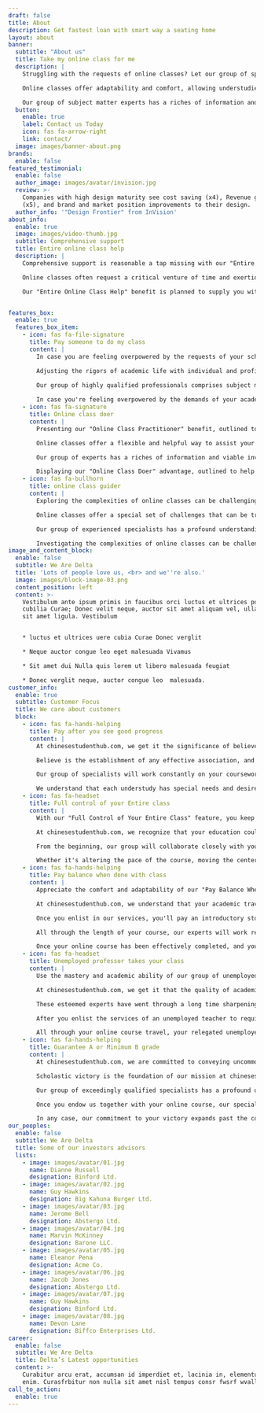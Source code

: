 ```yaml
---
draft: false
title: About
description: Get fastest loan with smart way a seating home
layout: about
banner:
  subtitle: "About us"
  title: Take my online class for me
  description: |
    Struggling with the requests of online classes? Let our group of specialists take the burden off your shoulders. Our "Take My Online Class for Me" benefit ensures you get top-notch academic help whereas you center on other needs. Believe our learned experts to complete your online coursework, assignments, and appraisals with precision and adherence to the most elevated insightful standards.

    Online classes offer adaptability and comfort, allowing understudies to seek after their educational objectives nearby other commitments. Be that as it may, the self-directed nature of these courses can show special challenges, from overseeing due dates and exploring complex course materials to overcoming specialized obstacles. Our "Take My Online Course for Me" benefit is outlined to reduce these stresses, giving you with a seamless and stress-free learning involvement.

    Our group of subject matter experts has a riches of information and down to earth encounter over a wide extend of academic disciplines. Whether you're hooking with complex theoretical concepts, complicated issue sets, or comprehensive investigate projects, our pros have the skill to direct you through each step of the method. With their faithful commitment to academic greatness, you'll be able believe that your coursework will be completed fastidiously, following to the highest standards of quality and judgment.
  button:
    enable: true
    label: Contact us Today
    icon: fas fa-arrow-right
    link: contact/
  image: images/banner-about.png
brands:
  enable: false
featured_testimonial:
  enable: false
  author_image: images/avatar/invision.jpg
  review: >-
    Companies with high design maturity see cost saving (x4), Revenue gains
    (x5), and brand and market position improvements to their design.
  author_info: '"Design Frontier" from InVision'
about_info:
  enable: true
  image: images/video-thumb.jpg
  subtitle: Comprehensive support
  title: Entire online class help
  description: |
    Comprehensive support is reasonable a tap missing with our "Entire Online Class Help" advantage. From start to wrap up, our committed bunch will handle each point of your online course, checking addresses, assignments, wanders, and exams. Appreciate the peace of judgment skills that comes with having a strong assistant by your side all through the total term of your course. Comprehensive bolster is fair a tap away with our "Entire Online Class Help" benefit. From begin to wrap up, our committed group will handle each perspective of your online course, counting addresses, assignments, ventures, and exams. Appreciate the peace of intellect that comes with having a reliable accomplice by your side all through the whole term of your course.

    Online classes often request a critical venture of time and exertion, with a myriad of components to explore at the same time. From going to virtual addresses and taking an interest in online discourses to completing assignments and planning for exams, the workload can rapidly gotten to be overwhelming, particularly when combined with other individual or proficient duties.

    Our "Entire Online Class Help" benefit is planned to supply you with a comprehensive arrangement, lightening the burden of overseeing each perspective of your online course. Our group of dedicated specialists will be your academic accomplices, taking care of the complete scope of coursework on your behalf. Whether it's going to virtual addresses, locks in in talks, or completing assignments and projects, you'll be able rely on our masters to provide extraordinary comes about.


features_box:
  enable: true
  features_box_item:
    - icon: fas fa-file-signature
      title: Pay someone to do my class
      content: |
        In case you are feeling overpowered by the requests of your scholastic workload, our "Pay Someone to Do My Class" benefit is the arrangement you've been looking for. Use the skill of our qualified experts who will tirelessly total your coursework, guaranteeing you get the grades you merit without compromising on quality or academic keenness.

        Adjusting the rigors of academic life with individual and proficient commitments can be a colossal challenge. When the weight of coursework gets to be as well much to bear, seeking assistance from qualified specialists can be an astute choice. Our "Pay Someone to Do My Class" benefit is planned to lighten the burden, allowing you to preserve a healthy work-life adjust without relinquishing your scholarly objectives.

        Our group of highly qualified professionals comprises subject matter specialists with broad information and commonsense involvement in their individual areas. Whether you're battling with complex theoretical concepts, intricate issue sets, or comprehensive investigate projects, our specialists have the ability to explore these challenges with ease. By entrusting your coursework to our competent hands, you'll be able be assured of accepting top-notch academic support, delivered with the most extreme professionalism and consideration to detail.
        
        In case you're feeling overpowered by the demands of your academic workload, our "Pay Someone to Do My Class" benefit is the course of action you've been trying to find. Use the dominance of our qualified specialists who will tirelessly add up to your coursework, ensuring you get the grades you justify without compromising on quality or scholastic judgment.
    - icon: fas fa-signature
      title: Online class doer
      content: |
        Presenting our "Online Class Practitioner" benefit, outlined to lighten the stretch and workload related with online classes. Our group of talented specialists will act as your committed academic accomplices, handling all aspects of your online coursework, from going to virtual addresses and completing assignments to taking exams on your sake.

        Online classes offer a flexible and helpful way to assist your instruction, but they moreover come with their claim set of challenges. Juggling virtual addresses, discourse sheets, assignments, and exams can rapidly gotten to be overpowering, particularly when combined with other individual or proficient commitments. Our "Online Class Doer" benefit is custom fitted to address these challenges, giving you with a comprehensive arrangement that permits you to center on other needs whereas ensuring your academic victory.

        Our group of experts has a riches of information and viable involvement over a wide extend of academic disciplines. Whether you're enlisted in a course related to commerce, designing, healthcare, or any other field, our masters have the skill to explore the complexities of your coursework with ease. From going to virtual addresses and taking part in online talks to completing assignments and planning for exams, our group will handle each viewpoint of your online course, guaranteeing that no detail is ignored.

        Displaying our "Online Class Doer" advantage, outlined to help the extend and workload related with online classes. Our group of arranged pros will act as your committed scholastic accomplices, taking care of all points of your online coursework, from aiming to virtual addresses and completing assignments to taking exams on your purpose.
    - icon: fas fa-bullhorn
      title: online class guider
      content: |
        Exploring the complexities of online classes can be challenging, but with chinesestudenthub.com's "Online Class Guider" benefit, you'll have a learned companion by your side. Our experienced specialists will give personalized direction, bolster, and help all through your online course, guaranteeing you stay on track and accomplish academic success.

        Online classes offer a special set of challenges that can be troublesome to explore without legitimate direction and bolster. From adjusting to the self-directed nature of online learning to overcoming specialized obstacles and overseeing virtual intuitive, the way to success can be full with deterrents. Our "Online Course Guider" benefit is outlined to address these challenges, giving you with a learned companion who will direct you through each step of your online course.

        Our group of experienced specialists has a profound understanding of the special requests of online instruction. They have explored the complexities of virtual learning situations, aced the craftsmanship of effective time management, and created methodologies for overcoming common deterrents confronted by online understudies. With their direction, you'll receive personalized support tailored to your particular needs, guaranteeing that you just stay on track and spurred all through the duration of your course.

        Investigating the complexities of online classes can be challenging, but with chinesestudenthub.com's "Online Class Guider" benefit, you'll have a learned companion by your side. Our experienced specialists will allow personalized heading, back, and offer assistance all through your online course, ensuring you stay on track and accomplish academic victory.
image_and_content_block:
  enable: false
  subtitle: We Are Delta
  title: 'Lots of people love us, <br> and we''re also.'
  image: images/block-image-03.png
  content_position: left
  content: >-
    Vestibulum ante ipsum primis in faucibus orci luctus et ultrices posuere
    cubilia Curae; Donec velit neque, auctor sit amet aliquam vel, ullamcorper
    sit amet ligula. Vestibulum 


    * luctus et ultrices uere cubia Curae Donec verglit

    * Neque auctor congue leo eget malesuada Vivamus

    * Sit amet dui Nulla quis lorem ut libero malesuada feugiat

    * Donec verglit neque, auctor congue leo  malesuada. 
customer_info:
  enable: true
  subtitle: Customer Focus
  title: We care about customers
  block:
    - icon: fas fa-hands-helping
      title: Pay after you see good progress
      content: |
        At chinesestudenthub.com, we get it the significance of believe and straightforwardness. That's why we offer our "Pay after You See Good Progress" highlight, permitting you to evaluate the quality of our work some time recently making an installment. We're certain within the exceptional administrations our group gives, and we need you to feel totally fulfilled some time recently committing fiscally.

        Believe is the establishment of any effective association, and we recognize that after you look for scholarly help, you're entrusting us with a critical viewpoint of your educational travel. Our "Pay after You See Good Progress" feature is planned to lighten any concerns or instabilities you'll have by giving you with a firsthand see of the quality of our work some time recently making a budgetary commitment.

        Our group of specialists will work constantly on your coursework, committing their time and effort to ensure that the beginning advance meets the most elevated academic standards. Whether it's completing a parcel of your assignments, conducting preparatory investigate, or giving a point by point layout of your extend, we'll display you with substantial prove of our capabilities some time recently asking installment.

        We understand that each understudy has special needs and desires, and our objective is to surpass those desires from the very starting. By allowing you to survey our work some time recently making an installment, we point to foster a relationship built on shared believe and transparency. You'll have the opportunity to supply criticism, ask revisions, or talk about any concerns you'll have, ensuring that we're on the same page and working towards a common goal.
    - icon: fas fa-headset
      title: Full control of your Entire class
      content: |
        With our "Full Control of Your Entire Class" feature, you keep up total oversight and specialist over your academic travel. Our team works closely with you, ensuring we adjust at the side your preferences, goals, and desires. You have got the control to supply feedback, make alterations, and coordinate the course of your online class involvement.

        At chinesestudenthub.com, we recognize that your education could be an individual and priceless investment. While we offer our expertise and support, we accept simply ought to eventually have the ultimate say in how your scholastic travel unfolds. Our "Full Control of Your Entire Class" include engages you to require an active part in forming your educational experience, ensuring that it adjusts together with your interesting needs and goals.

        From the beginning, our group will collaborate closely with you to pick up a comprehensive understanding of your preferences, learning fashion, and academic goals. We'll work together to set up a clear guide, outlining the destinations, points of reference, and deliverables for your online course. All through the method, you'll have the opportunity to supply criticism, suggest alterations, and guarantee that our approach adjusts together with your vision.

        Whether it's altering the pace of the course, moving the center of assignments, or fitting the substance to superior suit your interface, you have the control to create changes as required. Our experts will adjust to your direction, consolidating your bits of knowledge and suggestions to form a really personalized and compelling learning involvement.
    - icon: fas fa-hands-helping
      title: Pay balance when done with class
      content: |
        Appreciate the comfort and adaptability of our "Pay Balance When Done with Class" include. You'll as it were be required to pay the remaining balance once your online course has been effectively completed to your fulfillment. This approach dispenses with any hazard or instability, permitting you to center on your scholarly interests with peace of mind.

        At chinesestudenthub.com, we understand that your academic travel could be a critical venture, both monetarily and by and by. That's why we've outlined our "Pay Balance When Done with Class" highlight to supply you with the most extreme adaptability and peace of intellect all through the method.

        Once you enlist in our services, you'll pay an introductory store, which serves as a commitment to our association. This store guarantees that our group can start working on your coursework promptly, without any delays or interruptions. Be that as it may, you won't be required to pay the remaining adjust until your online course has been effectively completed to your fulfillment.

        All through the length of your course, our experts will work resolutely to guarantee that each perspective of your coursework is taken care of with the most extreme care and consideration to detail. From going to virtual lectures and taking part in online discussions to completing assignments and planning for exams, our team will be by your side each step of the way.

        Once your online course has been effectively completed, and you've had the opportunity to survey and endorse the ultimate deliverables, we'll ask the remaining adjust. This approach dispenses with any hazard or vulnerability on your portion, as you'll only be required to pay the full amount when you're totally fulfilled with the result.
    - icon: fas fa-headset
      title: Unemployed professor takes your class
      content: |
        Use the mastery and academic ability of our group of unemployed professors with our "Unemployed Professor Takes Your Class" benefit. These exceedingly qualified specialists, numerous of whom hold doctoral degrees, bring a riches of information and involvement to the table, guaranteeing you get top-tier scholastic bolster and direction all through your online course travel.

        At chinesestudenthub.com, we get it that the quality of academic assistance is specifically tied to the expertise and credentials of those giving it. That's why we've gathered a group of exceedingly finished unemployed professors, numerous of whom have devoted their careers to the interest of information and the progression of their particular areas.

        These esteemed experts have went through a long time sharpening their aptitudes and extending their information through rigorous think about, inquire about, and educating at a few of the world's most prestigious teach. With doctoral degrees in their individual disciplines, they have a profundity of understanding and authority that's unparalleled.

        After you enlist the services of an unemployed teacher to require your online course, you're gaining get to a riches of scholarly involvement and mental ability. These experts have not as it were aced the theoretical establishments of their areas but have too created viable strategies for successful learning, basic thinking, and problem-solving.

        All through your online course travel, your relegated unemployed teacher will serve as your committed academic partner, directing you through each step of the method. From going to virtual addresses and taking an interest in online dialogs to completing assignments and planning for exams, they will apply their broad information and ability to guarantee you get the highest quality academic support.
    - icon: fas fa-hands-helping
      title: Guarantee A or Minimum B grade
      content: |
        At chinesestudenthub.com, we are committed to conveying uncommon comes about. With our "Guarantee A or Minimum B Grade" feature, you'll be able rest guaranteed that our group of specialists will go over and past to assist you accomplish scholarly fabulousness. We stand behind our work, ensuring you of a minimum B grade or higher for the administrations we offer.

        Scholastic victory is the foundation of our mission at chinesestudenthub.com. We get it that your grades not as it were reflect your academic endeavors but too have far-reaching suggestions for your future endeavors. That's why we've actualized our "Guarantee A or Minimum B Grade" include, guaranteeing that you simply get the outstanding comes about you merit.

        Our group of exceedingly qualified specialists has a profound understanding of the subject matter, coupled with broad encounter in navigating the complexities of online learning situations. They are devoted to conveying work of the most elevated caliber, following to the strictest academic guidelines and fastidiously addressing every angle of your coursework.

        Once you endow us together with your online course, our specialists will completely analyze the course necessities, assignments, and appraisals, creating a comprehensive technique to guarantee merely accomplish the required review. They will work resolutely, leveraging their information, inquire about abilities, and consideration to detail to create remarkable work that meets or surpasses the desires of your experts.

        In any case, our commitment to your victory expands past the completion of your coursework. Ought to you get a grade lower than a B, our group will work constantly to distinguish and address any ranges of concern, giving extra bolster and direction to guarantee merely accomplish the specified result. We stand behind our work, and your fulfillment is our best need.
our_peoples:
  enable: false
  subtitle: We Are Delta
  title: Some of our investors advisors
  lists:
    - image: images/avatar/01.jpg
      name: Dianne Russell
      designation: Binford Ltd.
    - image: images/avatar/02.jpg
      name: Guy Hawkins
      designation: Big Kahuna Burger Ltd.
    - image: images/avatar/03.jpg
      name: Jerome Bell
      designation: Abstergo Ltd.
    - image: images/avatar/04.jpg
      name: Marvin McKinney
      designation: Barone LLC.
    - image: images/avatar/05.jpg
      name: Eleanor Pena
      designation: Acme Co.
    - image: images/avatar/06.jpg
      name: Jacob Jones
      designation: Abstergo Ltd.
    - image: images/avatar/07.jpg
      name: Guy Hawkins
      designation: Binford Ltd.
    - image: images/avatar/08.jpg
      name: Devon Lane
      designation: Biffco Enterprises Ltd.
career:
  enable: false
  subtitle: We Are Delta
  title: Delta’s Latest opportunities
  content: >-
    Curabitur arcu erat, accumsan id imperdiet et, lacinia in, elementum id
    enim. Curasfrbitur non nulla sit amet nisl tempus consr fwsrf wvallis 
call_to_action:
  enable: true
---
```


